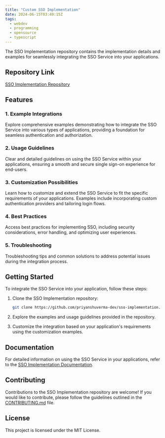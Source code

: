 ```yaml
---
title: "Custom SSO Implementation"
date: 2024-06-15T03:49:15Z
tags:
  - webdev
  - programming
  - opensource
  - typescript
---
```


The SSO Implementation repository contains the implementation details and examples for seamlessly integrating the SSO Service into your applications.

## Repository Link

[SSO Implementation Repository](https://github.com/priyanshuverma-dev/sso-implementation)

## Features

### 1. Example Integrations

   Explore comprehensive examples demonstrating how to integrate the SSO Service into various types of applications, providing a foundation for seamless authentication and authorization.

### 2. Usage Guidelines

   Clear and detailed guidelines on using the SSO Service within your applications, ensuring a smooth and secure single sign-on experience for end-users.

### 3. Customization Possibilities

   Learn how to customize and extend the SSO Service to fit the specific requirements of your applications. Examples include incorporating custom authentication providers and tailoring login flows.

### 4. Best Practices

   Access best practices for implementing SSO, including security considerations, error handling, and optimizing user experiences.

### 5. Troubleshooting

   Troubleshooting tips and common solutions to address potential issues during the integration process.

## Getting Started

To integrate the SSO Service into your application, follow these steps:

1. Clone the SSO Implementation repository:

    ~~~bash
    git clone https://github.com/priyanshuverma-dev/sso-implementation.git
    ~~~

2. Explore the examples and usage guidelines provided in the repository.

3. Customize the integration based on your application's requirements using the customization examples.

## Documentation

For detailed information on using the SSO Service in your applications, refer to the [SSO Implementation Documentation](https://github.com/priyanshuverma-dev/sso-implementation/#).

## Contributing

Contributions to the SSO Implementation repository are welcome! If you would like to contribute, please follow the guidelines outlined in the [CONTRIBUTING.md](https://github.com/priyanshuverma-dev/sso-implementation/CONTRIBUTING.md) file.

## License

This project is licensed under the MIT License.

 